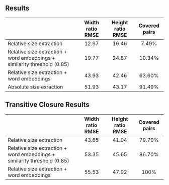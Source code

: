 ## Results

|                                                                          | Width ratio RMSE | Height ratio RMSE | Covered pairs |
|--------------------------------------------------------------------------|:----------------:|:-----------------:|:-------------:|
| Relative size extraction                                                 | 12.97            | 16.46             | 7.49%         |
| Relative size extraction + word embeddings + similarity threshold (0.85) | 19.77            | 24.87             | 10.34%        |
| Relative size extraction + word embeddings                               | 43.93            | 42.46             | 63.60%        |
| Absolute size exraction                                                  | 51.93            | 43.17             | 91.49%        |

## Transitive Closure Results

|                                                                          | Width ratio RMSE | Height ratio RMSE | Covered pairs |
|--------------------------------------------------------------------------|:----------------:|:-----------------:|:-------------:|
| Relative size extraction                                                 | 43.65            | 41.04             | 79.70%        |
| Relative size extraction + word embeddings + similarity threshold (0.85) | 53.35            | 45.65             | 86.70%        |
| Relative size extraction + word embeddings                               | 55.53            | 47.92             | 100%          |

